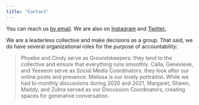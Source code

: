 ```yaml
---
title: "Contact"
---
```


You can reach us [by email](mailto:soupbonecollective@gmail.com). We are also on [Instagram](https://www.instagram.com/soupbonecollective/) and [Twitter.](https://twitter.com/soupboneco)

We are a leaderless collective and make decisions as a group. That said, we do have several organizational roles for the purpose of accountability:

> Phoebe and Cindy serve as Groundskeepers: they tend to the collective and ensure that everything runs smoothly. Calla, Genevieve, and Yeeseon serve as Social Media Coordinators: they look after our online posts and presence. Melissa is our lovely portraitist. While we had bi-monthly discussions during 2020 and 2021, Margaret, Shawn, Maddy, and Zuhra served as our Discussion Coordinators, creating spaces for generative conversation.

